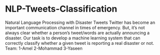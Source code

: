 # NLP-Tweets-Classification

Natural Language Processing with Disaster Tweets
Twitter has become an important communication channel in times of emergency. 
But, it’s not always clear whether a person’s tweet/words are actually announcing a disaster. 
Our task is to develop a machine learning system that can correctly classify whether a given tweet is reporting a real disaster or not.
Team:
1-Amel
2-Mohammad
3-Yaseen
